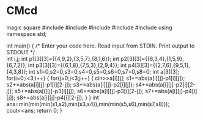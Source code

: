 # CMcd
magic square
#include <cmath>
#include <cstdio>
#include <vector>
#include <iostream>
#include <algorithm>
using namespace std;


int main() {
    /* Enter your code here. Read input from STDIN. Print output to STDOUT */   
    int i,j;
    int p1[3][3]={{4,9,2},{3,5,7},{8,1,6}};
    int p2[3][3]={{8,3,4},{1,5,9},{6,7,2}};
    int p3[3][3]={{6,1,8},{7,5,3},{2,9,4}};
    int p4[3][3]={{2,7,6},{9,5,1},{4,3,8}};
    int s1=0,s2=0,s3=0,s4=0,s5=0,s6=0,s7=0,s8=0;
    int a[3][3];
    for(i=0;i<3;i++)
        {
        for(j=0;j<3;j++)
            {
            cin>>a[i][j];
            s1+=abs(a[i][j]-p1[i][j]);
            s2+=abs(a[i][j]-p1[i][2-j]);
            s3+=abs(a[i][j]-p2[i][j]);
            s4+=abs(a[i][j]-p2[i][2-j]);
            s5+=abs(a[i][j]-p3[i][j]);
            s6+=abs(a[i][j]-p3[i][2-j]);
            s7+=abs(a[i][j]-p4[i][j]);
            s8+=abs(a[i][j]-p4[i][2-j]);
        }
    }
        int ans=min(min(min(s1,s2),min(s3,s4)),min(min(s5,s6),min(s7,s8)));
        cout<<ans;
    return 0;
}
